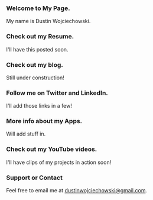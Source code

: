 ### Welcome to My Page.
My name is Dustin Wojciechowski.

### Check out my Resume.
I'll have this posted soon.

### Check out my blog.
Still under construction!

### Follow me on Twitter and LinkedIn.
I'll add those links in a few!

### More info about my Apps.
Will add stuff in.

### Check out my YouTube videos.
I'll have clips of my projects in action soon!

### Support or Contact
Feel free to email me at dustinwojciechowski@gmail.com.

<script src="//platform.linkedin.com/in.js" type="text/javascript"></script>
<script type="IN/MemberProfile" data-id="https://www.linkedin.com/pub/dustin-wojciechowski/a5/9b8/b70" data-format="inline" data-related="false"></script>

